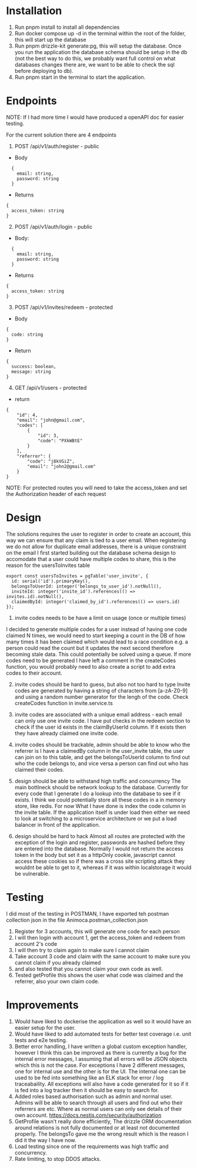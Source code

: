 # Installation
1. Run pnpm install to install all dependencies
2. Run docker compose up -d in the terminal within the root of the folder, this will start up the database
3. Run pnpm drizzle-kit generate:pg, this will setup the database.  Once you run the application the database schema should be setup in the db (not the best way to do this, we probably want full control on what databases changes there are, we want to be able to check the sql before deploying to db).
3. Run pnpm start in the terminal to start the application.

# Endpoints
NOTE: If I had more time I would have produced a openAPI doc for easier testing.

For the current solution there are 4 endpoints

1. POST /api/v1/auth/register - public
  - Body
  ```
    {
      email: string,
      password: string
    }
  ```

  - Returns
  ```
  {
    access_token: string
  }
  ```
2. POST /api/v1/auth/login - public
  - Body:
  ```
    {
      email: string,
      password: string
    }
  ```

  - Returns
  ```
  {
    access_token: string
  }
  ```
3. POST /api/v1/invites/redeem - protected
  - Body
  ```
  {
    code: string
  }
  ```

  - Return
  ```
  {
    success: boolean,
    message: string
  }
  ```
4. GET /api/v1/users - protected

  - return
  ```
  {
      "id": 4,
      "email": "john@gmail.com",
      "codes": [
          {
              "id": 3,
              "code": "PXkWBtE"
          }
      ],
      "referrer": {
          "code": "j8kVGiZ",
          "email": "john2@gmail.com"
      }
  }
  ```

NOTE: For protected routes you will need to take the access_token and set the Authorization header of each request


# Design
The solutions requires the user to register in order to create an account, this way we can ensure that any claim is tied to a user email.  When registering we do not allow for duplicate email addresses, there is a unique constraint on the email
I first started building out the database schema design to accomodate that a user could have multiple codes to share, this is the reason for the usersToInvites table

```
export const usersToInvites = pgTable('user_invite', {
  id: serial('id').primaryKey(),
  belongsToUserId: integer('belongs_to_user_id').notNull(),
  inviteId: integer('invite_id').references(() => invites.id).notNull(),
  claimedById: integer('claimed_by_id').references(() => users.id)
});
```

1. invite codes needs to be have a limit on usage (once or multiple times) 

I decided to generate multiple codes for a user instead of having one code claimed N times, we would need to start keeping a count in the DB of how many times it has been claimed which would lead to a race condition e.g. a person could read the count but it updates the next second therefore becoming stale data.  This could potentially be solved using a queue.  If more codes need to be generated I have left a comment in the createCodes function,  you would probably need to also create a script to add extra codes to their account.

2. invite codes should be hard to guess, but also not too hard to type
Invite codes are generated by having a string of characters from [a-zA-Z0-9] and using a random number generator for the lengh of the code.
Check createCodes function in invite.service.ts

3. invite codes are associated with a unique email address - each email can only use one invite code.
I have put checks in the redeem section to check if the user id exists in the claimByUserId column.  If it exists then they have already claimed one invite code.

4. invite codes should be trackable, admin should be able to know who the referrer is
I have a claimedBy column in the user_invite table, the user can join on to this table, and get the belongsToUserId column to find out who the code belongs to, and vice versa a person can find out who has claimed their codes.

5. design should be able to withstand high traffic and concurrency
The main bottlneck should be network lookup to the database.  Currently for every code that I generate I do a lookup into the database to see if it exists.  I think we could potentially store all these codes in a in memory store, like redis.  For now What I have done is index the code column in the invite table.  If the application itself is under load then either we need to look at switching to a microservice architecture or we put a load balancer in front of the application.

6. design should be hard to hack
Almost all routes are protected with the exception of the login and register, passwords are hashed before they are entered into the database.  Normally I would not return the access token in the body but set it as a httpOnly cookie, javascript cannot access these cookies so if there was a cross site scripting attack they wouldnt be able to get to it, whereas if it was within localstorage it would be vulnerable.


# Testing

I did most of the testing in POSTMAN, I have exported teh postman collection json in the file Animoca.postman_collection.json

1. Register for 3 accounts, this will generate one code for each person
2. I will then login with account 1, get the access_token and redeem from account 2's code
3. I will then try to claim again to make sure I cannot claim
4. Take account 3 code and claim with the same account to make sure you cannot claim if you already claimed
5. and also tested that you cannot claim your own code as well.
6. Tested getProfile this shows the user what code was claimed and the referrer, also your own claim code.

# Improvements

1.  Would have liked to dockerise the application as well so it would have an easier setup for the user.
2.  Would have liked to add automated tests for better test coverage i.e. unit tests and e2e testing.
3.  Better error handling, I have written a global custom exception handler, however I think this can be improved as there is currently a bug for the internal error messages, I assuming that all errors will be JSON objects which this is not the case. For exceptions I have 2 different messages, one for internal use and the other is for the UI.  The internal one can be used to be fed into something like an ELK stack for error / log traceabaility.  All exceptions will also have a code generated for it so if it is fed into a log tracker then it should be easy to search for.
4. Added roles based authorisation such as admin and normal user.  Admins will be able to search through all users and find out who their referrers are etc.  Where as normal users can only see details of their own account. https://docs.nestjs.com/security/authorization
5.  GetProfile wasn't really done efficiently, The drizzle ORM documentation around relations is not fully documented or at least not documented properly. The belongsTo gave me the wrong result which is the reason I did it the way I have now.
6. Load testing since one of the requirements was high traffic and concurrency.
7. Rate limiting, to stop DDOS attacks.

